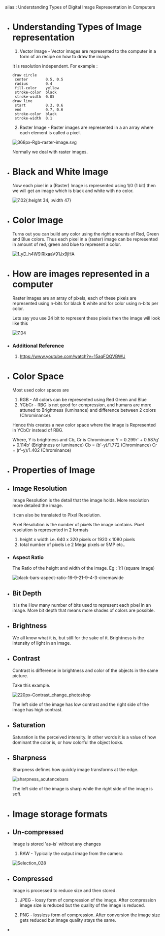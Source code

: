 alias:: Understanding Types of Digital Image Representation in Computers

- # Understanding Types of Image representation 
  1. Vector Image - Vector images are represented to the computer in a form of an recipe on how to draw the image.
  
  It is resolution independent.
  For example : 
  ```
  draw circle
   center        0.5, 0.5
   radius        0.4
   fill-color    yellow
   stroke-color  black
   stroke-width  0.05
  draw line
   start         0.3, 0.6
   end           0.7, 0.6
   stroke-color  black
   stroke-width  0.1
  ```
  
  2. Raster Image - Raster images are represented in a an array where each element is called a pixel.
  
  ![368px-Rgb-raster-image.svg](../assets/opencv-img/368px-Rgb-raster-image.svg.png)
  
  Normally we deal with raster images.
- # Black and White Image 
  Now each pixel in a (Raster) Image is represented using 1/0 (1 bit) then we will get an image which is black and white with no color.
  
  ![7.02](../assets/opencv-img/7.02.gif){:height 34, :width 47}
- # Color Image 
  Turns out you can build any color using the right amounts of Red, Green and 
  Blue colors. Thus each pixel in a (raster) image can be represented in amount 
  of red, green and blue to represent a color.
  
  ![1_yD_h4W9iRlxaaV91Jx9jHA](../assets/opencv-img/1_yD_h4W9iRlxaaV91Jx9jHA.png)
- # How are images represented in a computer 
  Raster images are an array of pixels, each of these pixels are represented using n-bits for black & white and for color using n-bits per color. 
  
  Lets say you use 24 bit to represent these pixels then the image will look like this 
  
  ![7.04](../assets/opencv-img/7.04.gif)
- ### Additional Reference 
  1. https://www.youtube.com/watch?v=15aqFQQVBWU
- # Color Space 
  Most used color spaces are 
  1. RGB - All colors can be represented using Red Green and Blue
  2. YCbCr - RBG is not good for compression, and humans are more attuned to Brightness (luminance) and difference between 2 colors (Chrominance). 
  
  Hence this creates a new color space where the image is Represented in YCbCr 
  instead of RBG.
  
  Where, Y is brightness and Cb, Cr is Chrominance 
  Y = 0.299r' + 0.587g' + 0.114b' (Brightness or luminance)
  Cb = (b'-y)/1.772 (Chrominance)
  Cr = (r'-y)/1.402 (Chrominance)
- # Properties of Image
- ## Image Resolution 
  Image Resolution is the detail that the image holds. More resolution more 
  detailed the image.
  
  It can also be translated to Pixel Resolution.
  
  Pixel Resolution is the number of pixels the image contains.
  Pixel resolution is represented in 2 formats 
  1. height x width i.e. 640 x 320 pixels or 1920 x 1080 pixels
  2. total number of pixels i.e 2 Mega pixels or 5MP etc..
- ### Aspect Ratio 
  The Ratio of the height and width of the image.
  Eg : 1:1 (square image)
  
  ![black-bars-aspect-ratio-16-9-21-9-4-3-cinemawide](../assets/opencv-img/black-bars-aspect-ratio-16-9-21-9-4-3-cinemawide.png)
- ## Bit Depth 
  It is the How many number of bits used to represent each pixel in an image.
  More bit depth that means more shades of colors are possible.
- ## Brightness
  We all know what it is, but still for the sake of it.
  Brightness is the intensity of light in an image.
- ## Contrast 
  Contrast is difference in brightness and color of the objects in the same picture.
  
  Take this example.
  
  ![220px-Contrast_change_photoshop](../assets/opencv-img/220px-Contrast_change_photoshop.jpg)
  
  The left side of the image has low contrast and the right side of the image has high contrast.
- ## Saturation 
  Saturation is the perceived intensity. In other words it is a value of how dominant the color is, or how colorful the object looks.
- ## Sharpness 
  Sharpness defines how quickly image transforms at the edge.
  
  ![sharpness_acutancebars](../assets/opencv-img/sharpness_acutancebars.gif)
  
  The left side of the image is sharp while the right side of the image is soft.
- # Image storage formats
- ## Un-compressed 
  Image is stored 'as-is' without any changes 
  
  1. RAW -  Typically the output image from the camera 
  
  ![Selection_028](../assets/opencv-img/Selection_028.jpg)
- ## Compressed
  Image is processed to reduce size and then stored.
  
  1. JPEG - lossy form of compression of the image. After compression image size is reduced but the quality of the image is reduced.
  
  2. PNG - lossless form of compression. After conversion the image size gets reduced but image quality stays the same.
-